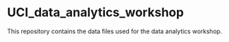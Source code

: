 # UCI_data_analytics_workshop

This repository contains the data files used for the data analytics workshop. 

